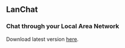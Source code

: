 ## LanChat
### Chat through your Local Area Network
Download latest version <a href="https://github.com/GiacomoPinardi/LanChat/releases">here</a>.

